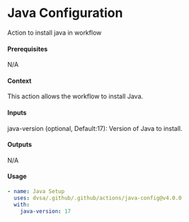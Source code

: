 # Java Configuration
Action to install java in workflow

####  Prerequisites
N/A

####  Context
This action allows the workflow to install Java.

####  Inputs
java-version (optional, Default:17): Version of Java to install.

####  Outputs
N/A

####  Usage     
```yaml
- name: Java Setup
  uses: dvsa/.github/.github/actions/java-config@v4.0.0
  with:
    java-version: 17
```